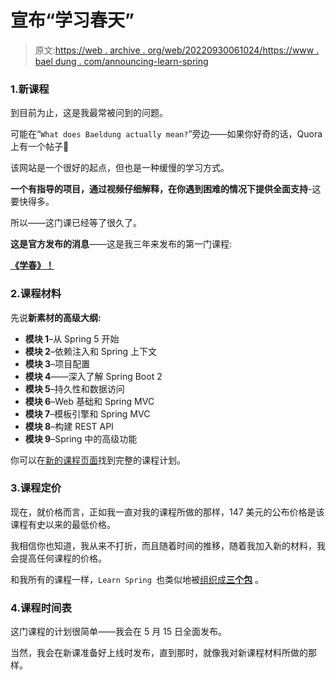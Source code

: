 # 宣布“学习春天”

> 原文:[https://web . archive . org/web/20220930061024/https://www . bael dung . com/announcing-learn-spring](https://web.archive.org/web/20220930061024/https://www.baeldung.com/announcing-learn-spring)

### 1.新课程

到目前为止，这是我最常被问到的问题。

可能在“`What does Baeldung actually mean?`”旁边——如果你好奇的话，Quora 上有一个帖子🙂

该网站是一个很好的起点，但也是一种缓慢的学习方式。

**一个有指导的项目，通过视频仔细解释，在你遇到困难的情况下提供全面支持**-这要快得多。

所以——这门课已经等了很久了。

**这是官方发布的消息**——这是我三年来发布的第一门课程:

**[《学春》！](/web/20221208143917/https://www.baeldung.com/learn-spring-course)**

### 2.课程材料

先说**新素材的高级大纲:**

*   **模块 1**–从 Spring 5 开始
*   **模块 2**–依赖注入和 Spring 上下文
*   **模块 3**–项目配置
*   **模块 4**——深入了解 Spring Boot 2
*   **模块 5**–持久性和数据访问
*   **模块 6**–Web 基础和 Spring MVC
*   **模块 7**–模板引擎和 Spring MVC
*   **模块 8**–构建 REST API
*   **模块 9**–Spring 中的高级功能

你可以在[新的课程页面](/web/20221208143917/https://www.baeldung.com/learn-spring-course#master-class)找到完整的课程计划。

### 3.课程定价

现在，就价格而言，正如我一直对我的课程所做的那样，147 美元的公布价格是该课程有史以来的最低价格。

我相信你也知道，我从来不打折，而且随着时间的推移，随着我加入新的材料，我会提高任何课程的价格。

和我所有的课程一样，`Learn Spring `也类似地被[组织成**三个包**](/web/20221208143917/https://www.baeldung.com/learn-spring-course#table) 。

### 4.课程时间表

这门课程的计划很简单——我会在 5 月 15 日全面发布。

当然，我会在新课准备好上线时发布，直到那时，就像我对新课程材料所做的那样。